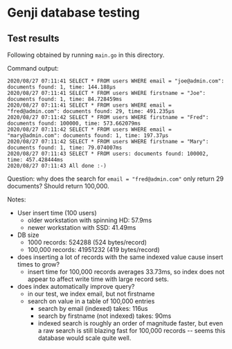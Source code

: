 # Genji database testing

## Test results

Following obtained by running `main.go` in this directory.

Command output:

```
2020/08/27 07:11:41 SELECT * FROM users WHERE email = "joe@admin.com": documents found: 1, time: 144.188µs
2020/08/27 07:11:41 SELECT * FROM users WHERE firstname = "Joe": documents found: 1, time: 84.728459ms
2020/08/27 07:11:41 SELECT * FROM users WHERE email = "fred@admin.com": documents found: 29, time: 491.235µs
2020/08/27 07:11:42 SELECT * FROM users WHERE firstname = "Fred": documents found: 100000, time: 573.662079ms
2020/08/27 07:11:42 SELECT * FROM users WHERE email = "mary@admin.com": documents found: 1, time: 197.37µs
2020/08/27 07:11:42 SELECT * FROM users WHERE firstname = "Mary": documents found: 1, time: 79.074007ms
2020/08/27 07:11:43 SELECT * FROM users: documents found: 100002, time: 457.428444ms
2020/08/27 07:11:43 All done :-)

```

Question: why does the search for `email = "fred@admin.com"` only return 29
documents? Should return 100,000.

Notes:

- User insert time (100 users)
  - older workstation with spinning HD: 57.9ms
  - newer workstation with SSD: 41.49ms
- DB size
  - 1000 records: 524288 (524 bytes/record)
  - 100,000 records: 41951232 (419 bytes/record)
- does inserting a lot of records with the same indexed value cause insert times
  to grow?
  - insert time for 100,000 records averages 33.73ms, so index does not appear
    to affect write time with large record sets.
- does index automatically improve query?
  - in our test, we index email, but not firstname
  - search on value in a table of 100,000 entries
    - search by email (indexed) takes: 116us
    - search by firstname (not indexed) takes: 90ms
    - indexed search is roughly an order of magnitude faster, but even a raw
      search is still blazing fast for 100,000 records -- seems this database
      would scale quite well.
